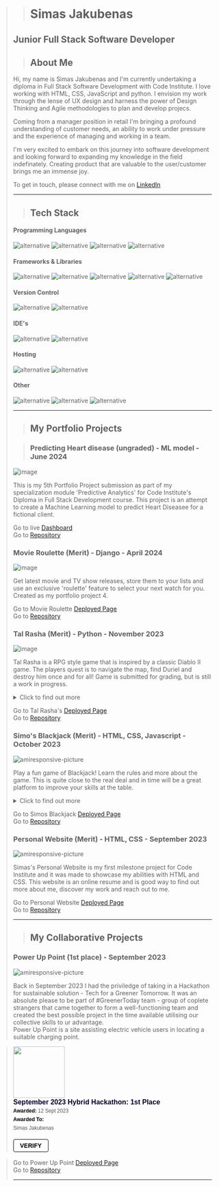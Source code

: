 >> # Simas Jakubenas
>
> ## Junior Full Stack Software Developer
> 
>> ## About Me
>
> Hi, my name is Simas Jakubenas and I'm currently undertaking a diploma in Full Stack Software Development with Code Institute. I love working with HTML, CSS, JavaScript and python. I envision my work through the lense of UX design and harness the power of Design Thinking and Agile methodologies to plan and develop projecs.
> 
> Coming from a manager position in retail I'm bringing a profound understanding of customer needs, an ability to work under pressure and the experience of managing and working in a team.
> 
> I'm very excited to embark on this journey into software development and looking forward to expanding my knowledge in the field indefinately. Creating product that are valuable to the user/customer brings me an immense joy.
> 
> To get in touch, please connect with me on [LinkedIn](https://www.linkedin.com/in/simasjakubenas/)<hr>
>
>> ## Tech Stack
>
> #### Programming Languages
>
> ![_alternative_](https://img.shields.io/badge/HTML5-E34F26?style=flat&logo=HTML5&logoColor=FFFFFF)
![_alternative_](https://img.shields.io/badge/CSS3-1572B6?style=flat&logo=CSS3&logoColor=FFFFFF)
![_alternative_](https://img.shields.io/badge/JAVASCRIPT-000000?style=flat&logo=JavaScript&logoColor=F7DF1E)
![_alternative_](https://img.shields.io/badge/PYTHON-ffd43b?style=flat&logo=Python&logoColor=3776AB&labelColor=ffd43b)
>
> #### Frameworks & Libraries
>
> ![_alternative_](https://img.shields.io/badge/Jest-C21325?style=flat&logo=Jest&logoColor=FFFFFF)
![_alternative_](https://img.shields.io/badge/Flast-000000?style=flat&logo=Flask&logoColor=FFFFFF)
![_alternative_](https://img.shields.io/badge/Tailwind_CSS-06B6D4?style=flat&logo=tailwindcss&logoColor=85b604)
![_alternative_](https://img.shields.io/badge/Django-092E20?style=flat&logo=django&logoColor=85b604)
![_alternative_](https://img.shields.io/badge/Font_Awesome-528DD7?style=flat&logo=fontawesome&logoColor=FFFFFF)
>
> #### Version Control
>
> ![_alternative_](https://img.shields.io/badge/GIT-F05032?style=flat&logo=git&logoColor=FFFFFF)
![_alternative_](https://img.shields.io/badge/GITHUB-181717?style=flat&logo=github&logoColor=FFFFFF)
>
> #### IDE's
>
> ![_alternative_](https://img.shields.io/badge/VS_CODE-007ACC?style=flat&logo=visualstudiocode&logoColor=FFFFFF)
![_alternative_](https://img.shields.io/badge/GITPOD-000000?style=flat&logo=gitpod&logoColor=FFAE33)
>
> #### Hosting
>
> ![_alternative_](https://img.shields.io/badge/HEROKU-430098?style=flat&logo=heroku&logoColor=FFFFFF)
![_alternative_](https://img.shields.io/badge/GITHUB_PAGES-222222?style=flat&logo=githubpages&logoColor=FFFFFF)
>
> #### Other
>
> ![_alternative_](https://img.shields.io/badge/JUPYTER-F37626?style=flat&logo=jupyter&logoColor=FFFFFF)
![_alternative_](https://img.shields.io/badge/STREAMLIT-FF4B4B?style=flat&logo=streamlit&logoColor=FFFFFF)
![_alternative_](https://img.shields.io/badge/PostgreSQL-003B57?style=flat&logo=postgresql&logoColor=FFFFFF)<hr>
>
>> ## My Portfolio Projects
>
>> ### Predicting Heart disease (ungraded) - ML model - June 2024
>
> ![image](https://github.com/user-attachments/assets/e88c8919-b208-4c7d-9751-f0f50980bd0d)
>
> This is my 5th Portfolio Project submission as part of my specialization module 'Predictive Analytics' for Code Institute's Diploma in Full Stack Development course.
> This project is an attempt to create a Machine Learning model to predict Heart Diseasee for a fictional client.
>
> Go to live [Dashboard](https://pp5-heart-disease-predict-8ca5a8fcd037.herokuapp.com/)<br>
> Go to [Repository](https://github.com/SimasJakubenas/cd-prediction-pp5)
>
> ### Movie Roulette (Merit) - Django - April 2024
>
> ![image](https://github.com/SimasJakubenas/movie-roulette/assets/138577499/ad305a9e-7228-4c4b-9aae-aa2dd5ed7714)
>
> Get latest movie and TV show releases, store them to your lists and use an exclusive 'roulette' feature to select your next watch for you. Created as my portfolio project 4.
>
> Go to Movie Roulette [Deployed Page](https://movie-roulette-828048507284.herokuapp.com/)<br>
> Go to [Repository](https://github.com/SimasJakubenas/movie-roulette)
>
> ### Tal Rasha (Merit) - Python - November 2023
>
> ![image](https://github.com/SimasJakubenas/rpg-game-pp3/assets/138577499/8ddb2b0e-50f0-408b-93a6-fc78b4818721)
>
> Tal Rasha is a RPG style game that is inspired by a classic Diablo II game. The players quest is to navigate the map, find Duriel and destroy him once and for all!
> Game is submitted for grading, but is still a work in progress.
> <details>
> <summary>Click to find out more</summary>
> <br>
> The user takes the role of 'Traveler' and is on a quest to hunt down Duriel. This game have classic RPG style game features like:<br>
> A hero with improvable statistics<br>
> A map zone to navigate where one encounters enemies<br>
> A battle sequence which alloes the player to attack or use a health potion<br>
> A chance to aquire items<br>
> A boss fight that concludes the game<br>
> Vendor (to buy and sell items)<br>
> A stash to observe the aquired items that allows the player to equip weapon and reorganise the order of items in the stash<br>
> </details>
>
> Go to Tal Rasha's [Deployed Page](https://tal-rasha-rpg-6583f66e1480.herokuapp.com/)<br>
> Go to [Repository](https://github.com/SimasJakubenas/rpg-game-pp3)
>
> ### Simo's Blackjack (Merit) - HTML, CSS, Javascript - October 2023
>
> ![amiresponsive-picture](https://github.com/SimasJakubenas/blackjack-milestone-p2/assets/138577499/86640d2f-d89f-498f-a0d5-746713cbbe25)
>
> Play a fun game of Blackjack! Learn the rules and more about the game. This is quite close to the real deal and in time will be a great platform to improve your skills at the table.
> <details>
> <summary>Click to find out more</summary>
> <br>
> The user is presented with an opportunity to learn or practice the game of blackjack, have optimal play table ready at anytime and an option to read up on more advanced theory.
> The game has classic features and the game flow is controlled via buttons that player presses. It feels a lot like blackjack tables in online casinos. The game has a chip count tracking siystem which allows the player to track their winrate. Im=n the near future I will be working on cards behaving more like they're drawn from a deck and not at random.
>
> </details>
>
> Go to Simos Blackjack [Deployed Page](https://simasjakubenas.github.io/blackjack-milestone-p2/)<br>
> Go to [Repository](https://github.com/SimasJakubenas/blackjack-milestone-p2)
>
> ### Personal Website (Merit) - HTML, CSS - September 2023
>
> ![amiresponsive-picture](https://github.com/SimasJakubenas/PersonalWebsite/assets/138577499/039e3269-b96f-4364-a6f8-96d642fbb079)
>
> Simas's Personal Website is my first milestone project for Code Institute and it was made to showcase my abilities with HTML and CSS. This website is an online resume and is good way to find out more about me, discover my work and reach out to me.
>
> Go to Personal Website [Deployed Page](https://simasjakubenas.github.io/PersonalWebsite/)<br>
> Go to [Repository](https://github.com/SimasJakubenas/PersonalWebsite)<hr>
>
>> ## My Collaborative Projects
>
> ### Power Up Point (1st place) - September 2023
>
> ![amiresponsive-picture](https://github.com/stef-cruz/power-up-point/assets/138577499/2447bbcb-42fa-4a3b-b790-2f661f7bcaf0)
>
> Back in September 2023 I had the priviledge of taking in a Hackathon for sustainable solution - Tech for a Greener Tomorrow. It was an absolute please to be part of #GreenerToday team - group of coplete strangers that came together to form a well-functioning team and created the best possible project in the time available utilising our collective skills to ur advantage.<br>
> Power Up Point is a site assisting electric vehicle users in locating a suitable charging point.
>
<blockquote class="badgr-badge" style="font-family: Helvetica, Roboto, &quot;Segoe UI&quot;, Calibri, sans-serif;"><a href="https://api.eu.badgr.io/public/assertions/8WllUWIYQcmTuBvNq3IEoQ?identity__email=sjakubenas%40gmail.com"><img width="120px" height="120px" src="https://api.eu.badgr.io/public/assertions/8WllUWIYQcmTuBvNq3IEoQ/image"></a><p class="badgr-badge-name" style="hyphens: auto; overflow-wrap: break-word; word-wrap: break-word; margin: 0; font-size: 16px; font-weight: 600; font-style: normal; font-stretch: normal; line-height: 1.25; letter-spacing: normal; text-align: left; color: #05012c;">September 2023 Hybrid Hackathon: 1st Place</p><p class="badgr-badge-date" style="margin: 0; font-size: 12px; font-style: normal; font-stretch: normal; line-height: 1.67; letter-spacing: normal; text-align: left; color: #555555;"><strong style="font-size: 12px; font-weight: bold; font-style: normal; font-stretch: normal; line-height: 1.67; letter-spacing: normal; text-align: left; color: #000;">Awarded: </strong>12 Sept 2023</p><p class="badgr-badge-recipient" style="margin: 0; font-size: 12px; font-style: normal; font-stretch: normal; line-height: 1.67; letter-spacing: normal; text-align: left; color: #555555;"><strong style="font-size: 12px; font-weight: bold; font-style: normal; font-stretch: normal; line-height: 1.67; letter-spacing: normal; text-align: left; color: #000;">Awarded To: </strong><span style="display: block;"> Simas Jakubenas</span></p><p style="margin: 16px 0; padding: 0;"><a class="badgr-badge-verify" target="_blank" href="https://badgecheck.io?url=https%3A%2F%2Fapi.eu.badgr.io%2Fpublic%2Fassertions%2F8WllUWIYQcmTuBvNq3IEoQ%3Fidentity__email%3Dsjakubenas%2540gmail.com&amp;identity__email=sjakubenas%40gmail.com" style="box-sizing: content-box; display: flex; align-items: center; justify-content: center; margin: 0; font-size:14px; font-weight: bold; width: 48px; height: 16px; border-radius: 4px; border: solid 1px black; text-decoration: none; padding: 6px 16px; margin: 16px 0; color: black;">VERIFY</a></p><script async="async" src="https://eu.badgr.com/assets/widgets.bundle.js"></script></blockquote>

> Go to Power Up Point [Deployed Page](https://stef-cruz.github.io/power-up-point/index.html)<br>
> Go to [Repository](https://github.com/stef-cruz/power-up-point)<hr>
